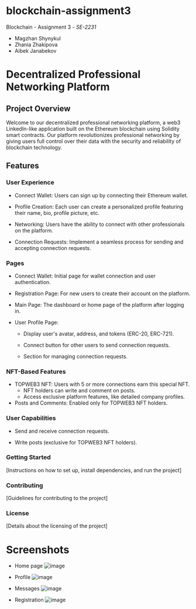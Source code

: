 # blockchain-assignment3
Blockchain - Assignment 3 - _SE-2231_
* Magzhan Shynykul
* Zhania Zhakipova
* Aibek Janabekov

  
# Decentralized Professional Networking Platform

## Project Overview
Welcome to our decentralized professional networking platform, a web3 LinkedIn-like application built on the Ethereum blockchain using Solidity smart contracts. Our platform revolutionizes professional networking by giving users full control over their data with the security and reliability of blockchain technology.

## Features
### User Experience
* Connect Wallet: Users can sign up by connecting their Ethereum wallet.
  
* Profile Creation: Each user can create a personalized profile featuring their name, bio, profile picture, etc.
* Networking: Users have the ability to connect with other professionals on the platform.
* Connection Requests: Implement a seamless process for sending and accepting connection requests.


### Pages
* Connect Wallet: Initial page for wallet connection and user authentication.

* Registration Page: For new users to create their account on the platform.
* Main Page: The dashboard or home page of the platform after logging in.
* User Profile Page:
  * Display user's avatar, address, and tokens (ERC-20, ERC-721).
    
  * Connect button for other users to send connection requests.
  * Section for managing connection requests.


### NFT-Based Features
* TOPWEB3 NFT: Users with 5 or more connections earn this special NFT.
  * NFT holders can write and comment on posts.
  * Access exclusive platform features, like detailed company profiles.
* Posts and Comments: Enabled only for TOPWEB3 NFT holders.


### User Capabilities
* Send and receive connection requests.

* Write posts (exclusive for TOPWEB3 NFT holders).

### Getting Started
[Instructions on how to set up, install dependencies, and run the project]

### Contributing
[Guidelines for contributing to the project]

### License
[Details about the licensing of the project]

# Screenshots
* Home page
![image](https://github.com/sokerimiess/blokcc-end/assets/140519769/341d18e8-a40d-4919-ba73-ec43857604f2)

* Profile
![image](https://github.com/sokerimiess/blokcc-end/assets/140519769/b80388cc-5924-46c1-b21f-ee31265d62a4)

* Messages
![image](https://github.com/sokerimiess/blokcc-end/assets/140519769/521a1800-fe78-4593-bf8f-ad6d1a74753f)

* Registration
![image](https://github.com/sokerimiess/blokcc-end/assets/140519769/7b6f2478-e871-4645-b70e-0c848261b563)
